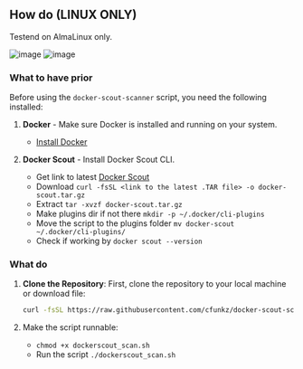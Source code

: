 ## How do (LINUX ONLY)
Testend on AlmaLinux only.

![image](https://github.com/user-attachments/assets/74dca4ca-6a6a-414f-b92d-8a9aee3fcaf1)
![image](https://github.com/user-attachments/assets/aeb36668-25d1-4b85-a5ad-a34f39359775)

### What to have prior
Before using the `docker-scout-scanner` script, you need the following installed:

1. **Docker** - Make sure Docker is installed and running on your system.
   - [Install Docker](https://docs.docker.com/get-docker/)

2. **Docker Scout** - Install Docker Scout CLI.
   - Get link to latest [Docker Scout](https://github.com/docker/scout-cli/releases)
   - Download ```curl -fsSL <link to the latest .TAR file> -o docker-scout.tar.gz```
   - Extract ```tar -xvzf docker-scout.tar.gz```
   - Make plugins dir if not there ```mkdir -p ~/.docker/cli-plugins```
   - Move the script to the plugins folder ```mv docker-scout ~/.docker/cli-plugins/```
   - Check if working by ```docker scout --version```

### What do

1. **Clone the Repository**:
   First, clone the repository to your local machine or download file:

   ```bash
   curl -fsSL https://raw.githubusercontent.com/cfunkz/docker-scout-scanner/main/dockerscout_scan.sh -o dockerscout_scan.sh
   
2. Make the script runnable:
   - ```chmod +x dockerscout_scan.sh```
   - Run the script ```./dockerscout_scan.sh```

